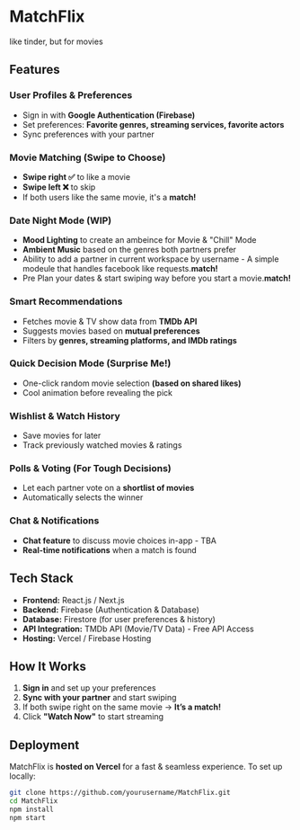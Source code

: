 # MatchFlix
like tinder, but for movies

## Features  
### **User Profiles & Preferences**
- Sign in with **Google Authentication (Firebase)**
- Set preferences: **Favorite genres, streaming services, favorite actors**
- Sync preferences with your partner

### **Movie Matching (Swipe to Choose)**
- **Swipe right ✅** to like a movie  
- **Swipe left ❌** to skip  
- If both users like the same movie, it's a **match!**  

### **Date Night Mode (WIP)**
- **Mood Lighting** to create an ambeince for Movie & "Chill" Mode  
- **Ambient Music** based on the genres both partners prefer  
- Ability to add a partner in current workspace by username - A simple modeule that handles facebook like requests.**match!** 
- Pre Plan your dates & start swiping way before you start a movie.**match!** 

### **Smart Recommendations**
- Fetches movie & TV show data from **TMDb API**  
- Suggests movies based on **mutual preferences**  
- Filters by **genres, streaming platforms, and IMDb ratings**  

### **Quick Decision Mode (Surprise Me!)**
- One-click random movie selection **(based on shared likes)**  
- Cool animation before revealing the pick  

### **Wishlist & Watch History**
- Save movies for later  
- Track previously watched movies & ratings  

### **Polls & Voting (For Tough Decisions)**
- Let each partner vote on a **shortlist of movies**  
- Automatically selects the winner 

### **Chat & Notifications**
- **Chat feature** to discuss movie choices in-app  - TBA 
- **Real-time notifications** when a match is found 

## Tech Stack  
- **Frontend:** React.js / Next.js  
- **Backend:** Firebase (Authentication & Database)  
- **Database:** Firestore (for user preferences & history)  
- **API Integration:** TMDb API (Movie/TV Data)  - Free API Access
- **Hosting:** Vercel / Firebase Hosting  

## How It Works  
1. **Sign in** and set up your preferences 
2. **Sync with your partner** and start swiping  
3. If both swipe right on the same movie → **It’s a match!**  
4. Click **"Watch Now"** to start streaming

## Deployment  
MatchFlix is **hosted on Vercel** for a fast & seamless experience. To set up locally:  

```bash
git clone https://github.com/yourusername/MatchFlix.git
cd MatchFlix
npm install
npm start

